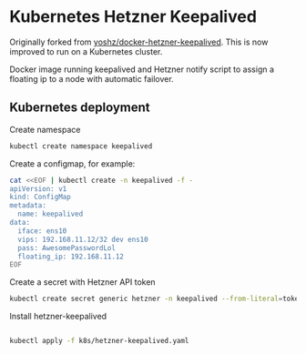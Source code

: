# Kubernetes Hetzner Keepalived

Originally forked from [yoshz/docker-hetzner-keepalived](https://github.com/yoshz/docker-hetzner-keepalived). This is now improved to run on a Kubernetes cluster.


Docker image running keepalived and Hetzner notify script to assign a floating ip to a node with automatic failover.

## Kubernetes deployment

Create namespace

```bash
kubectl create namespace keepalived
```

Create a configmap, for example:

```bash
cat <<EOF | kubectl create -n keepalived -f -
apiVersion: v1
kind: ConfigMap
metadata:
  name: keepalived
data:
  iface: ens10
  vips: 192.168.11.12/32 dev ens10
  pass: AwesomePasswordLol
  floating_ip: 192.168.11.12
EOF
```

Create a secret with Hetzner API token

```bash
kubectl create secret generic hetzner -n keepalived --from-literal=token=YOUR_TOKEN
```

Install hetzner-keepalived

```bash

kubectl apply -f k8s/hetzner-keepalived.yaml
```
